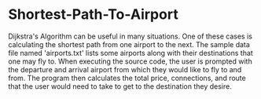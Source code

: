 # Shortest-Path-To-Airport
Dijkstra's Algorithm can be useful in many situations. One of these cases is calculating the shortest path from one airport to the next. The sample data file named 'airports.txt' lists some airports along with their destinations that one may fly to. When executing the source code, the user is prompted with the departure and arrival airport from which they would like to fly to and from. The program then calculates the total price, connections, and route that the user would need to take to get to the destination they desire.
